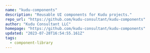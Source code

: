 ```yaml
---
name: "kudu-components"
description: "Reusable UI components for Kudu projects."
repo_url: "https://github.com/kudu-consultant/kudu-components"
author: "Kudu Consultant LLC"
homepage: "https://github.com/kudu-consultant/kudu-components"
updated: "2023-07-28T16:54:55.161Z"
tags: 
  - component-library
---
```

